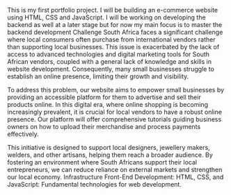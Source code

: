 This is my first portfolio project. I will be building an e-commerce website using HTML, CSS and JavaScript. I will be working on developing the backend as well at a later stage but for now my main focus is to master the backend development
Challenge
South Africa faces a significant challenge where local consumers often purchase from international vendors rather than supporting local businesses. This issue is exacerbated by the lack of access to advanced technologies and digital marketing tools for South African vendors, coupled with a general lack of knowledge and skills in website development. Consequently, many small businesses struggle to establish an online presence, limiting their growth and visibility.

To address this problem, our website aims to empower small businesses by providing an accessible platform for them to advertise and sell their products online. In this digital era, where online shopping is becoming increasingly prevalent, it is crucial for local vendors to have a robust online presence. Our platform will offer comprehensive tutorials guiding business owners on how to upload their merchandise and process payments effectively.

This initiative is designed to support local designers, jewellery makers, welders, and other artisans, helping them reach a broader audience. By fostering an environment where South Africans support their local entrepreneurs, we can reduce reliance on external markets and strengthen our local economy.
Infrastructure
Front-End Development:
HTML, CSS, and JavaScript: Fundamental technologies for web development.
